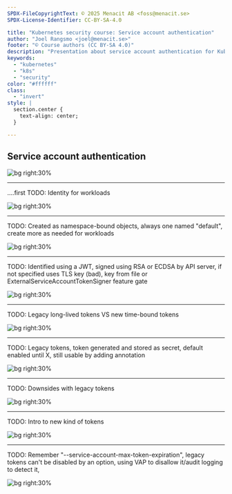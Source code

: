 ```yaml
---
SPDX-FileCopyrightText: © 2025 Menacit AB <foss@menacit.se>
SPDX-License-Identifier: CC-BY-SA-4.0

title: "Kubernetes security course: Service account authentication"
author: "Joel Rangsmo <joel@menacit.se>"
footer: "© Course authors (CC BY-SA 4.0)"
description: "Presentation about service account authentication for Kubernetes security course"
keywords:
  - "kubernetes"
  - "k8s"
  - "security"
color: "#ffffff"
class:
  - "invert"
style: |
  section.center {
    text-align: center;
  }

---
```

<!-- _footer: "%ATTRIBUTION_PREFIX% Bixentro (CC BY 2.0)" -->
## Service account authentication

![bg right:30%](images/pcb_baby.jpg)

<!--
-->

---
<!-- _footer: "%ATTRIBUTION_PREFIX% Bixentro (CC BY 2.0)" -->
....first
TODO: Identity for workloads

![bg right:30%](images/pcb_baby.jpg)

<!--
-->

---
<!-- _footer: "%ATTRIBUTION_PREFIX% " -->
TODO: Created as namespace-bound objects,
always one named "default", create more as needed for workloads

![bg right:30%](images/.jpg)

<!--
-->

---
<!-- _footer: "%ATTRIBUTION_PREFIX% " -->
TODO: Identified using a JWT,
signed using RSA or ECDSA by API server,
if not specified uses TLS key (bad),
key from file or ExternalServiceAccountTokenSigner feature gate

![bg right:30%](images/.jpg)

<!--
-->

---
<!-- _footer: "%ATTRIBUTION_PREFIX% " -->
TODO: Legacy long-lived tokens VS new time-bound tokens

![bg right:30%](images/.jpg)

<!--
-->

---
<!-- _footer: "%ATTRIBUTION_PREFIX% " -->
TODO: Legacy tokens, token generated and stored as secret,
default enabled until X, still usable by adding annotation

![bg right:30%](images/.jpg)

<!--
-->

---
<!-- _footer: "%ATTRIBUTION_PREFIX% " -->
TODO: Downsides with legacy tokens

![bg right:30%](images/.jpg)

<!--
-->

---
<!-- _footer: "%ATTRIBUTION_PREFIX% " -->
TODO: Intro to new kind of tokens

![bg right:30%](images/.jpg)

<!--
-->

---
<!-- _footer: "%ATTRIBUTION_PREFIX% " -->
TODO: Remember "--service-account-max-token-expiration",
legacy tokens can't be disabled by an option,
using VAP to disallow it/audit logging to detect it,


![bg right:30%](images/.jpg)

<!--
-->
